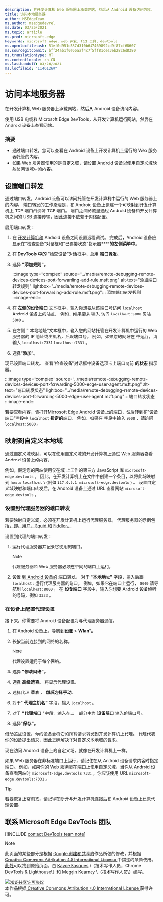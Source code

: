 ```yaml
---
description: 在开发计算机 Web 服务器上承载网站，然后从 Android 设备访问内容。
title: 访问本地服务器
author: MSEdgeTeam
ms.author: msedgedevrel
ms.date: 03/25/2021
ms.topic: article
ms.prod: microsoft-edge
keywords: microsoft edge、web 开发、f12 工具、devtools
ms.openlocfilehash: 51ef0d951d587d310b6474698924d9f87cf68607
ms.sourcegitcommit: bff24ab1f0a66aaf4c7f5ff81cea3eb28c6d8380
ms.translationtype: MT
ms.contentlocale: zh-CN
ms.lasthandoff: 03/26/2021
ms.locfileid: "11461260"
---
```

<!-- Copyright Kayce Basques 

   Licensed under the Apache License, Version 2.0 (the "License");
   you may not use this file except in compliance with the License.
   You may obtain a copy of the License at

       https://www.apache.org/licenses/LICENSE-2.0

   Unless required by applicable law or agreed to in writing, software
   distributed under the License is distributed on an "AS IS" BASIS,
   WITHOUT WARRANTIES OR CONDITIONS OF ANY KIND, either express or implied.
   See the License for the specific language governing permissions and
   limitations under the License.  -->  
# <a name="access-local-servers"></a>访问本地服务器  

在开发计算机 Web 服务器上承载网站，然后从 Android 设备访问内容。  

使用 USB 电缆和 Microsoft Edge DevTools，从开发计算机运行网站，然后在 Android 设备上查看网站。  

### <a name="summary"></a>摘要  

*   通过端口转发，您可以查看在 Android 设备上开发计算机上运行的 Web 服务器托管的内容。  
*   如果 Web 服务器使用的是自定义域，请设置 Android 设备以使用自定义域映射访问该域中的内容。  

## <a name="set-up-port-forwarding"></a>设置端口转发  

通过端口转发，Android 设备可以访问托管在开发计算机中运行的 Web 服务器上的内容。  端口转发的工作原理是，在 Android 设备上创建一个可映射到开发计算机上 TCP 端口的侦听 TCP 端口。  端口之间的流量通过 Android 设备和开发计算机之间的 USB 连接传输，因此连接不依赖于网络配置。  

启用端口转发：  

1.  在 [开发计算机和][RemoteDebuggingGettingStarted] Android 设备之间设置远程调试。  完成后，Android 设备应显示在"检查设备"对话框和"已连接状态"指示器******的左侧菜单中**。  
1.  在 **DevTools 中的** "检查设备"对话框中，启用 **端口转发**。  
1.  选择 **"添加规则"。**  
    
    :::image type="complex" source="../media/remote-debugging-remote-devices-devices-port-forwarding-add-rule.msft.png" alt-text="添加端口转发规则" lightbox="../media/remote-debugging-remote-devices-devices-port-forwarding-add-rule.msft.png":::
       添加端口转发规则  
    :::image-end:::  
    
1.  在 **左侧的设备端口** 文本框中，输入你想要从该端口号访问 `localhost` Android 设备上的站点。  例如，如果要从 输入 访问 `localhost:5000` 网站 `5000` 。  
1.  在右侧 **"** 本地地址"文本框中，输入您的网站托管在开发计算机中运行的 Web 服务器的 IP 地址或主机名，后跟端口号。  例如，如果您的网站在 中运行，请输入 `localhost:7331` `localhost:7331` 。  
1.  选择“**添加**”。  
    
现已设置端口转发。  查看"检查设备"对话框中设备选项卡上端口向前 **的状态** 指示器。  

:::image type="complex" source="../media/remote-debugging-remote-devices-devices-port-forwarding-5000-edge-user-agent.msft.png" alt-text="端口转发状态" lightbox="../media/remote-debugging-remote-devices-devices-port-forwarding-5000-edge-user-agent.msft.png":::
   端口转发状态  
:::image-end:::  

若要查看内容，请打开Microsoft Edge Android 设备上的端口，然后转到在"设备端口"字段中 `localhost` **指定的**端口。  例如，如果在 字段中输入 `5000` ，请访问 `localhost:5000` 。  

## <a name="map-to-custom-local-domains"></a>映射到自定义本地域  

通过自定义域映射，可以在使用自定义域的开发计算机上通过 Web 服务器查看 Android 设备上的内容。  

例如，假定您的网站使用仅在域 上工作的第三方 JavaScript 库 `microsoft-edge.devtools` 。  因此，在开发计算机上在文件中创建一个条目，以将此域映射到 `hosts` `localhost` \ (例如 `127.0.0.1 microsoft-edge.devtools` \) 。  设置自定义域映射和端口转发后，在 Android 设备上通过 URL 查看网站 `microsoft-edge.devtools` 。  

### <a name="set-up-port-forwarding-to-proxy-server"></a>设置到代理服务器的端口转发  

若要映射自定义域，必须在开发计算机上运行代理服务器。  代理服务器的示例包括[，即，用户][CharlesWebDebuggingProxy][、Squid 和][SquidOptimisingWebDelivery] [Fiddler。][FiddlerWebDebuggingProxy]  

设置到代理的端口转发：  

1.  运行代理服务器并记录它使用的端口。  
    
    > [!NOTE]
    > 代理服务器和 Web 服务器必须在不同的端口上运行。  
    
1.  设置 [到 Android 设备的](#set-up-port-forwarding) 端口转发。  对于 **"本地地址"** 字段，输入后跟 `localhost:` 运行代理服务器的端口。  例如，如果它在端口上运行， `8000` 请导航到 `localhost:8000` 。  在 **设备端口** 字段中，输入你想要 Android 设备侦听的号码，例如 `3333` 。  
    
### <a name="configure-proxy-settings-on-your-device"></a>在设备上配置代理设置  

接下来，你需要将 Android 设备配置为与代理服务器通信。  

1.  在 Android 设备上，导航到**设置**  >  **Wlan"。**  
1.  长按当前连接到的网络的名称。  
    
    > [!NOTE]
    > 代理设置适用于每个网络。  
    
1.  选择 **"修改网络"。**  
1.  选择 **高级选项**。  将显示代理设置。  
1.  选择代理 **菜单** ， **然后选择手动**。  
1.  对于" **代理主机名"** 字段，输入 `localhost` 。  
1.  对于 **"代理端口** "字段，输入在上一部分中为 **设备端口** 输入的端口号。  
1.  选择"**保存"。**  
    
借助这些设置，你的设备会将它的所有请求转发到开发计算机上代理。  代理代表你的设备提出请求，因此正确解决了对自定义本地域的请求。  

现在访问 Android 设备上的自定义域，就像在开发计算机上一样。  

如果 Web 服务器在非标准端口上运行，请记住在从 Android 设备请求内容时指定端口。  例如，如果你的 Web 服务器在端口上使用自定义域，当你从 Android 设备查看网站时 `microsoft-edge.devtools` `7331` ，你应该使用 URL `microsoft-edge.devtools:7331` 。  

> [!TIP]
> 若要恢复正常浏览，请记得在断开与开发计算机连接后在 Android 设备上还原代理设置。  

## <a name="getting-in-touch-with-the-microsoft-edge-devtools-team"></a>联系 Microsoft Edge DevTools 团队  

[!INCLUDE [contact DevTools team note](../includes/contact-devtools-team-note.md)]  

<!-- links -->  

[RemoteDebuggingGettingStarted]: ./index.md "Android 设备远程调试入门 | Microsoft Docs"  

[CharlesWebDebuggingProxy]: https://www.charlesproxy.com "Debugg Web Debugging Proxy"  

[SquidOptimisingWebDelivery]: https://www.squid-cache.org "squid ： Deliverying Web Delivery"  

[FiddlerWebDebuggingProxy]: https://www.telerik.com/fiddler "Fiddler - 免费 Web 调试代理"  

> [!NOTE]
> 此页面的某些部分是根据 [Google 创建和共享的][GoogleSitePolicies]作品所做的修改，并根据[ Creative Commons Attribution 4.0 International License ][CCA4IL]中描述的条款使用。  
> [此处](https://developers.google.com/web/tools/chrome-devtools/remote-debugging/local-server)可以找到原始页面，由 [Kayce Basques][KayceBasques] \（技术写作人员，Chrome DevTools \& Lighthouse\）和 [Meggin Kearney][MegginKearney] \（技术写作人员\）编写。  

[![知识共享许可协议][CCby4Image]][CCA4IL]  
本作品根据[ Creative Commons Attribution 4.0 International License ][CCA4IL]获得许可。  

[CCA4IL]: https://creativecommons.org/licenses/by/4.0  
[CCby4Image]: https://i.creativecommons.org/l/by/4.0/88x31.png  
[GoogleSitePolicies]: https://developers.google.com/terms/site-policies  
[KayceBasques]: https://developers.google.com/web/resources/contributors/kaycebasques  
[MegginKearney]: https://developers.google.com/web/resources/contributors/megginkearney  
